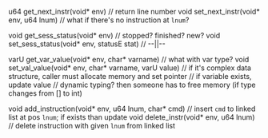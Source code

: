 u64 get_next_instr(void* env)                             // return line number
void set_next_instr(void* env, u64 lnum)                  // what if there's no instruction at `lnum`?

void get_sess_status(void* env)                           // stopped? finished? new?
void set_sess_status(void* env, statusE stat)             //       --||--

varU get_var_value(void* env, char* varname)              // what with var type?
void set_val_value(void* env, char* varname, varU value)  // if it's complex data structure, caller must allocate memory and set pointer
                                                          // if variable exists, update value
                                                          // dynamic typing? then someone has to free memory (if type changes from [] to int)

void add_instruction(void* env, u64 lnum, char* cmd)      // insert `cmd` to linked list at pos `lnum`; if exists than update
void delete_instr(void* env, u64 lnum)                    // delete instruction with given `lnum` from linked list